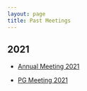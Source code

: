 ```yaml
---
layout: page
title: Past Meetings
---
```


## 2021

- <a href="{{ '/2021/03/29/annual_meeting.html'| relative_url }}">Annual Meeting 2021</a>

- <a href="{{ '/2021/04/05/pg_meeting.html'| relative_url }}">PG Meeting 2021</a>

